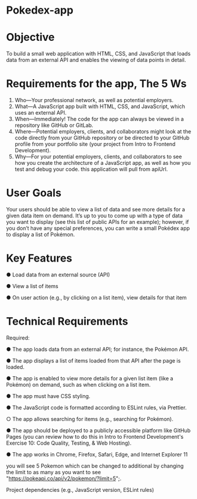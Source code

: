 # Pokedex-app

# Objective
To build a small web application with HTML, CSS, and JavaScript that loads
data from an external API and enables the viewing of data points in detail.

# Requirements for the app, The 5 Ws
1. Who—Your professional network, as well as potential employers.
2. What—A JavaScript app built with HTML, CSS, and JavaScript, which uses an
external API.
3. When—Immediately! The code for the app can always be viewed in a repository like
GitHub or GitLab.
4. Where—Potential employers, clients, and collaborators might look at the code
directly from your GitHub repository or be directed to your GitHub profile from your
portfolio site (your project from Intro to Frontend Development).
5. Why—For your potential employers, clients, and collaborators to see how you create
the architecture of a JavaScript app, as well as how you test and debug your code.
this application will pull from apiUrl.

# User Goals
Your users should be able to view a list of data and see more details for a given data item on demand.
It’s up to you to come up with a type of data you want to display (see this list of public APIs for an
example); however, if you don’t have any special preferences, you can write a small Pokédex app to
display a list of Pokémon.

# Key Features

● Load data from an external source (API)

● View a list of items

● On user action (e.g., by clicking on a list item), view details for that item


# Technical Requirements

Required:

● The app loads data from an external API; for instance, the Pokémon API.

● The app displays a list of items loaded from that API after the page is loaded.

● The app is enabled to view more details for a given list item (like a Pokémon) on
demand, such as when clicking on a list item.

● The app must have CSS styling.

● The JavaScript code is formatted according to ESLint rules, via Prettier.

○ The app allows searching for items (e.g., searching for Pokémon).

● The app should be deployed to a publicly accessible platform like GitHub Pages (you can
review how to do this in Intro to Frontend Development's Exercise 10: Code Quality, Testing, &
Web Hosting).

● The app works in Chrome, Firefox, Safari, Edge, and Internet Explorer 11

   you will see 5 Pokemon which can be changed to additional by changing the limit to as many as you want to see
            "https://pokeapi.co/api/v2/pokemon/?limit=5";.
            


Project dependencies (e.g., JavaScript version, ESLint rules)
